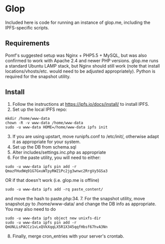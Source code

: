# Glop
Included here is code for running an instance of glop.me, including the IPFS-specific scripts.

## Requirements
Pomf's suggested setup was Nginx + PHP5.5 + MySQL, but was also confirmed to work with Apache 2.4
and newer PHP versions. glop.me runs a standard Ubuntu LAMP stack, but Nginx should still work (note that install locations/vhosts/etc. would need to be adjusted appropriately). Python is required for the snapshot utility.

## Install
1. Follow the instructions at https://ipfs.io/docs/install/ to install IPFS.
2. Set up the local IPFS repo:
````
mkdir /home/www-data
chown -R -v www-data /home/www-data
sudo -u www-data HOME=/home/www-data ipfs init
````
3. If you are using upstart, move runipfs.conf to /etc/init/, otherwise adapt it as appropriate for your system.
4. Set up the DB from schema.sql
5. Alter includes/settings.inc.php as appropriate
6. For the paste utility, you will need to either:
````
sudo -u www-data ipfs pin add -r QmazFHudWq91G7GxuWTpyRWZ1Pc2jg3wnwc2RrgVy5GSa3
````
OR if that doesn't work (i.e. glop.me is offline)
````
sudo -u www-data ipfs add -rq paste_content/
````
and move the hash to paste.php:34.
7. For the snapshot utility, move snapshot.py to /home/www-data/ and change the DB info as appropriate. You may also need to do 
````
sudo -u www-data ipfs object new unixfs-dir
sudo -u www-data ipfs pin add -r QmUNLLsPACCz1vLxQVkXqqLX5R1X345qqfHbsf67hvA3Nn
````
8. Finally, merge cron_entries with your server's crontab.

